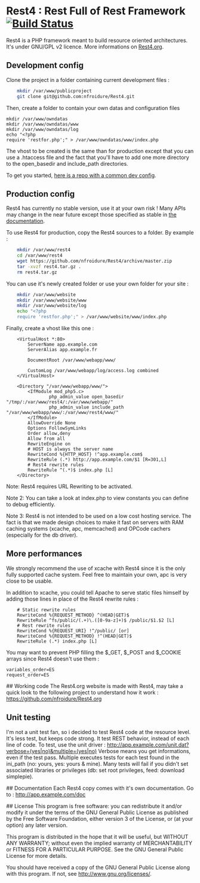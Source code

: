 # Rest4 : Rest Full of Rest Framework [![Build Status](https://travis-ci.org/nfroidure/Rest4.png?branch=master)](https://travis-ci.org/nfroidure/Rest4)

Rest4 is a PHP framework meant to build resource oriented architectures.
 It's under GNU/GPL v2 licence. More informations on [Rest4.org](http://rest4.org).

## Development config

Clone the project in a folder containing current development files :

```sh
    mkdir /var/www/publicproject
    git clone git@github.com:nfroidure/Rest4.git
```

Then, create a folder to contain your own datas and configuration files

    mkdir /var/www/owndatas
    mkdir /var/www/owndatas/www
    mkdir /var/www/owndatas/log
    echo "<?php
    require 'restfor.php';" > /var/www/owndatas/www/index.php

The vhost to be created is the same than for production except that you can
 use a .htaccess file and the fact that you'll have to add one more directory
 to the open_basedir and include_path directories.

To get you started, [here is a repo with a common dev config](https://github.com/nfroidure/Rest4-dev).

## Production config

Rest4 has currently no stable version, use it at your own risk ! Many APIs
 may change in the near future except those specified as stable in [the documentation](http://rest4.org/home/en-US/root.html).

To use Rest4 for production, copy the Rest4 sources to a folder. By example :

```sh
    mkdir /var/www/rest4
    cd /var/www/rest4
    wget https://github.com/nfroidure/Rest4/archive/master.zip
    tar -xvzf rest4.tar.gz .
    rm rest4.tar.gz
```

You can use it's newly created folder or use your own folder for your site :

```sh
    mkdir /var/www/website
    mkdir /var/www/website/www
    mkdir /var/www/website/log
    echo "<?php
    require 'restfor.php';" > /var/www/website/www/index.php
```

Finally, create a vhost like this one :

```
	<VirtualHost *:80>
		ServerName app.example.com
		ServerAlias app.example.fr

		DocumentRoot /var/www/webapp/www/

		CustomLog /var/www/webapp/log/access.log combined
	</VirtualHost>

	<Directory "/var/www/webapp/www/">
		<IfModule mod_php5.c>
		        php_admin_value open_basedir "/tmp/:/var/www/rest4/:/var/www/webapp/"
		        php_admin_value include_path "/var/www/webapp/www/:/var/www/rest4/www/"
		</IfModule>
		AllowOverride None
		Options FollowSymLinks
		Order allow,deny
		Allow from all
		RewriteEngine on
		# HOST is always the server name
		RewriteCond %{HTTP_HOST} !^app.example.com$
		RewriteRule (.*) http://app.example.com/$1 [R=301,L]
		# Rest4 rewrite rules
		RewriteRule ^(.*)$ index.php [L]
	</Directory>
```

Note: Rest4 requires URL Rewriting to be activated.

Note 2: You can take a look at index.php to view constants you can
 define to debug efficiently.

Note 3: Rest4 is not intended to be used on a low cost hosting service. The fact
 is that we made design choices to make it fast on servers with RAM caching
 systems (xcache, apc, memcached) and OPCode cachers (especially for the db
 driver).

## More performances
We strongly recommend the use of xcache with Rest4 since it is the only
fully supported cache system. Feel free to maintain your own, apc is
very close to be usable.

In addition to xcache, you could tell Apache to serve static files himself
by adding those lines in place of the Rest4 rewrite rules :

```
	# Static rewrite rules
	RewriteCond %{REQUEST_METHOD} ^(HEAD|GET)$
	RewriteRule ^fs/public/(.+)\.([0-9a-z]+)$ /public/$1.$2 [L]
	# Rest rewrite rules
	RewriteCond %{REQUEST_URI} !^/public/ [or]
	RewriteCond %{REQUEST_METHOD} !^(HEAD|GET)$
	RewriteRule (.*) index.php [L]
```

You may want to prevent PHP filling the $_GET, $_POST and $_COOKIE arrays since
Rest4 doesn't use them :

```
variables_order=ES
request_order=ES
```

## Working code
The Rest4.org website is made with Rest4, may take a quick look to the following 
project to understand how it work : https://github.com/nfroidure/Rest4.org

## Unit testing
I'm not a unit test fan, so i decided to test Rest4 code at the resource level. It's less test,
but keeps code strong. It test REST behavior, instead of each line of code. To test, use the
unit driver :
http://app.example.com/unit.dat?verbose=(yes|no)&multiple=(yes|no)
Verbose means you get informations, even if the test pass. Multiple executes tests for each test
found in the ini_path (no: yours, yes: yours & mine).
Many tests will fail if you didn't set associated libraries or privileges (db: set root privileges, feed: download simplepie).

## Documentation
Each Rest4 copy comes with it's own documentation. Go to :
http://app.example.com/doc

## License
This program is free software: you can redistribute it and/or modify it under the terms of the GNU General Public License as published by the Free Software Foundation, either version 3 of the License, or (at your option) any later version.

This program is distributed in the hope that it will be useful, but WITHOUT ANY WARRANTY; without even the implied warranty of MERCHANTABILITY or FITNESS FOR A PARTICULAR PURPOSE.  See the GNU General Public License for more details.

You should have received a copy of the GNU General Public License along with this program.  If not, see <http://www.gnu.org/licenses/>.
